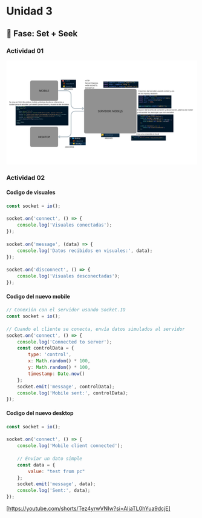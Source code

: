 # Unidad 3

## 🔎 Fase: Set + Seek

### Actividad 01
![](./DIAGRAMACONEXIONDESERVIDORES.png)

### Actividad 02
#### Codigo de visuales 
``` js
const socket = io();

socket.on('connect', () => {
    console.log('Visuales conectadas');
});

socket.on('message', (data) => {
    console.log('Datos recibidos en visuales:', data);
});

socket.on('disconnect', () => {
    console.log('Visuales desconectadas');
});
```
#### Codigo del nuevo mobile 
``` js
// Conexión con el servidor usando Socket.IO
const socket = io();

// Cuando el cliente se conecta, envía datos simulados al servidor
socket.on('connect', () => {
    console.log('Connected to server');
    const controlData = {
        type: 'control',
        x: Math.random() * 100,
        y: Math.random() * 100,
        timestamp: Date.now()
    };
    socket.emit('message', controlData);
    console.log('Mobile sent:', controlData);
});
```
#### Codigo del nuevo desktop
``` js
const socket = io();

socket.on('connect', () => {
    console.log('Mobile client connected');
    
    // Enviar un dato simple
    const data = {
        value: "test from pc"
    };
    socket.emit('message', data);
    console.log('Sent:', data);
});
```

[https://youtube.com/shorts/Tez4yrwVNIw?si=AIjaTL0hYua9dcjE] 
